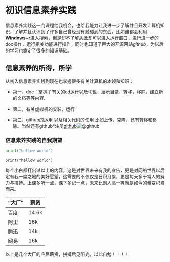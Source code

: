 # 初识信息素养实践

信息素养实践这一门课程给我机会，也给我能力让我进一步了解并且开发计算机知识，了解并且认识到了许多自己曾经没有触碰到的东西。比如谁都会利用**Windows+r**进入搜索，但是却不了解从此却可以进入运行窗口，进行进一步的doc操作，运行相关功能进行操作。同时也知道了巨大的开源网站*github*，为以后的学习也奠定了很多的知识基础。

## 信息素养的所得，所学

从初入信息素养实践到现在也掌握很多有关计算机的本领和知识：

* 第一，doc：掌握了有关的cd运行以及切盘，展示目录，转移，移除，建立新的文档等等内容. 

* 第二，有关虚拟机的安装，运行
* 第三，github的运用 以及相关代码的使用 比如上传，克隆，还有转移和移除。当然还有github*注册[github](https://github.com)![@github](https://avatars1.githubusercontent.com/u/9919?s=200&v=4)

### 信息素养实践的自我期望

```python
print("hellow world")
```

`print("hellow world")`

每个小白都打出过以上的内容，这是对世界未来有我的宣告，更是对网络世界以后定有我一席之地的美好愿望，这需要的不仅仅是日积月累，更是每天多于常人的努力与拼搏。上课多听一点，课下多记一点，未来比别人高一等就是如今的量变积累而来。

| “大厂” | 薪资  |
| ------ | ----- |
| 百度   | 14.6k |
| 阿里   | 16k   |
| 腾迅   | 14k   |
| 网易   | 16k   |

以上是几个大厂的应届薪资，拼搏后见阳光，以此自勉！！！！ 







